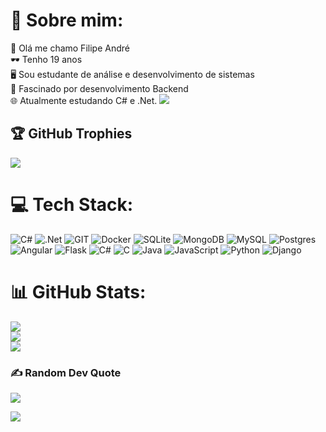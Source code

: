 
# 💫 Sobre mim:
👋 Olá me chamo Filipe André<br>🕶️ Tenho 19 anos <br>🖥️ Sou estudante de análise e desenvolvimento de sistemas <br>💫 Fascinado por desenvolvimento Backend <br>🌐 Atualmente estudando C# e .Net.
<img src="https://drive.google.com/file/d/1_mPM7xAmkNAcGpjHbthEShbCnj3hqc5s/view?usp=sharing">

## 🏆 GitHub Trophies
![](https://github-profile-trophy.vercel.app/?username=Flipedds&theme=radical&no-frame=false&no-bg=false&margin-w=4)

# 💻 Tech Stack:
![C#](https://img.shields.io/badge/c%23-%23239120.svg?style=for-the-badge&logo=c-sharp&logoColor=white) ![.Net](https://img.shields.io/badge/.NET-5C2D91?style=for-the-badge&logo=.net&logoColor=white) ![GIT](https://img.shields.io/badge/Git-fc6d26?style=for-the-badge&logo=git&logoColor=white) ![Docker](https://img.shields.io/badge/docker-%230db7ed.svg?style=for-the-badge&logo=docker&logoColor=white) ![SQLite](https://img.shields.io/badge/sqlite-%2307405e.svg?style=for-the-badge&logo=sqlite&logoColor=white) ![MongoDB](https://img.shields.io/badge/MongoDB-%234ea94b.svg?style=for-the-badge&logo=mongodb&logoColor=white) ![MySQL](https://img.shields.io/badge/mysql-%2300000f.svg?style=for-the-badge&logo=mysql&logoColor=white) ![Postgres](https://img.shields.io/badge/postgres-%23316192.svg?style=for-the-badge&logo=postgresql&logoColor=white) ![Angular](https://img.shields.io/badge/angular-%23DD0031.svg?style=for-the-badge&logo=angular&logoColor=white) ![Flask](https://img.shields.io/badge/flask-%23000.svg?style=for-the-badge&logo=flask&logoColor=white) ![C#](https://img.shields.io/badge/c%23-%23239120.svg?style=for-the-badge&logo=c-sharp&logoColor=white) ![C](https://img.shields.io/badge/c-%2300599C.svg?style=for-the-badge&logo=c&logoColor=white) ![Java](https://img.shields.io/badge/java-%23ED8B00.svg?style=for-the-badge&logo=openjdk&logoColor=white) ![JavaScript](https://img.shields.io/badge/javascript-%23323330.svg?style=for-the-badge&logo=javascript&logoColor=%23F7DF1E) ![Python](https://img.shields.io/badge/python-3670A0?style=for-the-badge&logo=python&logoColor=ffdd54) ![Django](https://img.shields.io/badge/django-%23092E20.svg?style=for-the-badge&logo=django&logoColor=white)

# 📊 GitHub Stats:
![](https://github-readme-stats.vercel.app/api?username=Flipedds&theme=radical&hide_border=true&include_all_commits=false&count_private=false)<br/>
![](https://github-readme-streak-stats.herokuapp.com/?user=Flipedds&theme=radical&hide_border=true)<br/>
![](https://github-readme-stats.vercel.app/api/top-langs/?username=Flipedds&theme=radical&hide_border=true&include_all_commits=false&count_private=false&layout=compact)

### ✍️ Random Dev Quote
![](https://quotes-github-readme.vercel.app/api?type=horizontal&theme=radical)

[![](https://visitcount.itsvg.in/api?id=Flipedds&icon=2&color=1)](https://visitcount.itsvg.in)
<!-- Proudly created with GPRM ( https://gprm.itsvg.in ) -->

